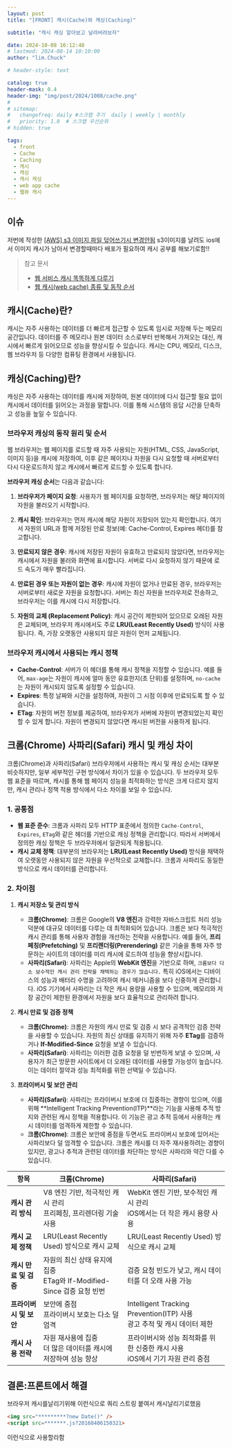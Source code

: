 ```yaml
---
layout: post
title: "[FRONT] 캐시(Cache)와 캐싱(Caching)"

subtitle: "캐시 캐싱 알아보고 날려버려보자"

date: 2024-10-08 16:12:48
# lastmod: 2024-08-14 10:10:00
author: "lim.Chuck"

# header-style: text

catalog: true
header-mask: 0.4
header-img: "img/post/2024/1008/cache.png"
#
# sitemap:
#   changefreq: daily #스크랩 주기  daily | weekly | monthly
#   priority: 1.0  # 스크랩 우선순위
# hidden: true

tags:
  - front
  - Cache
  - Caching
  - 캐시
  - 캐싱
  - 캐시 캐싱
  - web app cache
  - 웹뷰 캐시
---
```


## 이슈

저번에 작성한
[[AWS] s3 이미지,파일 덮어쓰기시 변경안됨](https://pocodingwer.github.io/2024/08/19/aws-s3-cloud-front-cache/)
s3이미지를 날려도 ios에서 이미지 캐시가 남아서 변경할때마다 배포가 필요하여 캐시 공부를 해보기로함!!

> 참고 문서
>
> - [웹 서비스 캐시 똑똑하게 다루기](https://toss.tech/article/smart-web-service-cache)
> - [웹 캐시(web cache) 종류 및 동작 순서](https://guiyomi.tistory.com/130?category=993662)

## **캐시(Cache)란?**

캐시는 자주 사용하는 데이터를 더 빠르게 접근할 수 있도록 임시로 저장해 두는 메모리 공간입니다. 데이터를 주 메모리나 원본 데이터 소스로부터 반복해서 가져오는 대신, 캐시에서 빠르게 읽어오므로 성능을 향상시킬 수 있습니다. 캐시는 CPU, 메모리, 디스크, 웹 브라우저 등 다양한 컴퓨팅 환경에서 사용됩니다.

## **캐싱(Caching)란?**

캐싱은 자주 사용하는 데이터를 캐시에 저장하여, 원본 데이터에 다시 접근할 필요 없이 캐시에서 데이터를 읽어오는 과정을 말합니다. 이를 통해 시스템의 응답 시간을 단축하고 성능을 높일 수 있습니다.

### **브라우저 캐싱의 동작 원리 및 순서**

웹 브라우저는 웹 페이지를 로드할 때 자주 사용되는 자원(HTML, CSS, JavaScript, 이미지 등)을 캐시에 저장하여, 이후 같은 페이지나 자원을 다시 요청할 때 서버로부터 다시 다운로드하지 않고 캐시에서 빠르게 로드할 수 있도록 합니다.

**브라우저 캐싱 순서**는 다음과 같습니다:

1. **브라우저가 페이지 요청**: 사용자가 웹 페이지를 요청하면, 브라우저는 해당 페이지의 자원을 불러오기 시작합니다.
2. **캐시 확인**: 브라우저는 먼저 캐시에 해당 자원이 저장되어 있는지 확인합니다. 여기서 자원의 URL과 함께 저장된 만료 정보(예: Cache-Control, Expires 헤더)를 참고합니다.

3. **만료되지 않은 경우**: 캐시에 저장된 자원이 유효하고 만료되지 않았다면, 브라우저는 캐시에서 자원을 불러와 화면에 표시합니다. 서버로 다시 요청하지 않기 때문에 로드 속도가 매우 빨라집니다.

4. **만료된 경우 또는 자원이 없는 경우**: 캐시에 자원이 없거나 만료된 경우, 브라우저는 서버로부터 새로운 자원을 요청합니다. 서버는 최신 자원을 브라우저로 전송하고, 브라우저는 이를 캐시에 다시 저장합니다.

5. **자원의 교체 (Replacement Policy)**: 캐시 공간이 제한되어 있으므로 오래된 자원은 교체되며, 브라우저 캐시에서도 주로 **LRU(Least Recently Used)** 방식이 사용됩니다. 즉, 가장 오랫동안 사용되지 않은 자원이 먼저 교체됩니다.

### **브라우저 캐시에서 사용되는 캐시 정책**

- **Cache-Control**: 서버가 이 헤더를 통해 캐시 정책을 지정할 수 있습니다. 예를 들어, `max-age`는 자원이 캐시에 얼마 동안 유효한지(초 단위)를 설정하며, `no-cache`는 자원이 캐시되지 않도록 설정할 수 있습니다.
- **Expires**: 특정 날짜와 시간을 설정하여, 자원이 그 시점 이후에 만료되도록 할 수 있습니다.
- **ETag**: 자원의 버전 정보를 제공하여, 브라우저가 서버에 자원이 변경되었는지 확인할 수 있게 합니다. 자원이 변경되지 않았다면 캐시된 버전을 사용하게 됩니다.

## 크롬(Chrome) 사파리(Safari) 캐시 및 캐싱 차이

크롬(Chrome)과 사파리(Safari) 브라우저에서 사용하는 캐시 및 캐싱 순서는 대부분 비슷하지만, 일부 세부적인 구현 방식에서 차이가 있을 수 있습니다. 두 브라우저 모두 웹 표준을 따르며, 캐시를 통해 웹 페이지 성능을 최적화하는 방식은 크게 다르지 않지만, 캐시 관리나 정책 적용 방식에서 다소 차이를 보일 수 있습니다.

### 1. **공통점**

- **웹 표준 준수**: 크롬과 사파리 모두 HTTP 표준에서 정의한 `Cache-Control`, `Expires`, `ETag`와 같은 헤더를 기반으로 캐싱 정책을 관리합니다. 따라서 서버에서 정의한 캐싱 정책은 두 브라우저에서 일관되게 적용됩니다.
- **캐시 교체 정책**: 대부분의 브라우저는 **LRU(Least Recently Used)** 방식을 채택하여 오랫동안 사용되지 않은 자원을 우선적으로 교체합니다. 크롬과 사파리도 동일한 방식으로 캐시 데이터를 관리합니다.

### 2. **차이점**

1.  **캐시 저장소 및 관리 방식**

    - **크롬(Chrome)**: 크롬은 Google의 **V8 엔진**과 강력한 자바스크립트 처리 성능 덕분에 대규모 데이터를 다루는 데 최적화되어 있습니다. 크롬은 보다 적극적인 캐시 관리를 통해 사용자 경험을 개선하는 전략을 사용합니다. 예를 들어, **프리페칭(Prefetching)** 및 **프리렌더링(Prerendering)** 같은 기술을 통해 자주 방문하는 사이트의 데이터를 미리 캐시에 로드하여 성능을 향상시킵니다.
    - **사파리(Safari)**: 사파리는 Apple의 **WebKit 엔진**을 기반으로 하며, `크롬보다 다소 보수적인 캐시 관리 전략을 채택하는 경우가 많습니다.` 특히 iOS에서는 디바이스의 성능과 배터리 수명을 고려하여 캐시 메커니즘을 보다 신중하게 관리합니다. iOS 기기에서 사파리는 더 작은 캐시 용량을 사용할 수 있으며, 메모리와 저장 공간이 제한된 환경에서 자원을 보다 효율적으로 관리하려 합니다.

2.  **캐시 만료 및 검증 정책**

    - **크롬(Chrome)**: 크롬은 자원의 캐시 만료 및 검증 시 보다 공격적인 검증 전략을 사용할 수 있습니다. 자원의 최신 상태를 유지하기 위해 자주 **ETag**를 검증하거나 **If-Modified-Since** 요청을 보낼 수 있습니다.
    - **사파리(Safari)**: 사파리는 이러한 검증 요청을 덜 빈번하게 보낼 수 있으며, 사용자가 최근 방문한 사이트에서 더 오래된 데이터를 사용할 가능성이 높습니다. 이는 데이터 절약과 성능 최적화를 위한 선택일 수 있습니다.

3.  **프라이버시 및 보안 관리**
    - **사파리(Safari)**: 사파리는 프라이버시 보호에 더 집중하는 경향이 있으며, 이를 위해 **Intelligent Tracking Prevention(ITP)**라는 기능을 사용해 추적 방지와 관련된 캐시 정책을 적용합니다. 이 기능은 광고 추적 등에서 사용하는 캐시 데이터를 엄격하게 제한할 수 있습니다.
    - **크롬(Chrome)**: 크롬은 보안에 중점을 두면서도 프라이버시 보호에 있어서는 사파리보다 덜 엄격할 수 있습니다. 크롬은 캐시를 더 자주 재사용하려는 경향이 있지만, 광고나 추적과 관련된 데이터를 차단하는 방식은 사파리와 약간 다를 수 있습니다.

| **항목**               | **크롬(Chrome)**                                                          | **사파리(Safari)**                                                                |
| ---------------------- | ------------------------------------------------------------------------- | --------------------------------------------------------------------------------- |
| **캐시 관리 방식**     | V8 엔진 기반, 적극적인 캐시 관리 <br> 프리페칭, 프리렌더링 기술 사용      | WebKit 엔진 기반, 보수적인 캐시 관리 <br> iOS에서는 더 작은 캐시 용량 사용        |
| **캐시 교체 정책**     | LRU(Least Recently Used) 방식으로 캐시 교체                               | LRU(Least Recently Used) 방식으로 캐시 교체                                       |
| **캐시 만료 및 검증**  | 자원의 최신 상태 유지에 집중 <br> ETag와 If-Modified-Since 검증 요청 빈번 | 검증 요청 빈도가 낮고, 캐시 데이터를 더 오래 사용 가능                            |
| **프라이버시 및 보안** | 보안에 중점 <br> 프라이버시 보호는 다소 덜 엄격                           | Intelligent Tracking Prevention(ITP) 사용 <br> 광고 추적 및 캐시 데이터 제한      |
| **캐시 사용 전략**     | 자원 재사용에 집중 <br> 더 많은 데이터를 캐시에 저장하여 성능 향상        | 프라이버시와 성능 최적화를 위한 신중한 캐시 사용 <br> iOS에서 기기 자원 관리 중점 |

## 결론:프론트에서 해결

브라우저 캐시를날리기위해 이런식으로 쿼리 스트링 붙여서 캐시날리기로했음

```html
<img src="*********?new Date()" />
<script src=*******.js?20160406150321>
```

이런식으로 사용할라함
